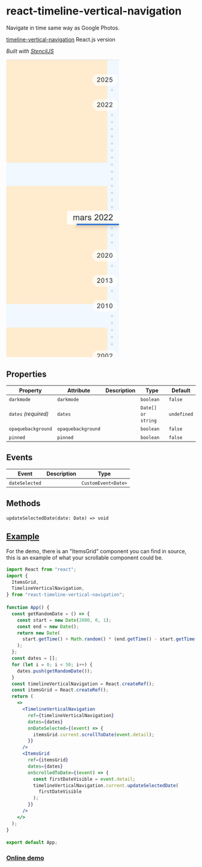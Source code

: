 # react-timeline-vertical-navigation

Navigate in time same way as Google Photos.

[timeline-vertical-navigation](https://github.com/relyfe/timeline-vertical-navigation) React.js version

_Built with [StencilJS](https://stenciljs.com/)_

[<img src="screenshot.png" width="300" alt=""/>](https://timeline-vertical-navigation.herokuapp.com/)

## Properties

| Property             | Attribute          | Description | Type               | Default     |
| -------------------- | ------------------ | ----------- | ------------------ | ----------- |
| `darkmode`           | `darkmode`         |             | `boolean`          | `false`     |
| `dates` _(required)_ | `dates`            |             | `Date[] or string` | `undefined` |
| `opaquebackground`   | `opaquebackground` |             | `boolean`          | `false`     |
| `pinned`             | `pinned`           |             | `boolean`          | `false`     |

## Events

| Event          | Description | Type                |
| -------------- | ----------- | ------------------- |
| `dateSelected` |             | `CustomEvent<Date>` |

## Methods

`updateSelectedDate(date: Date) => void`

## [Example](https://github.com/alumbo/react-timeline-vertical-navigation-example)

For the demo, there is an "ItemsGrid" component you can find in source, this is an example of what your scrollable component could be.

```jsx
import React from "react";
import {
  ItemsGrid,
  TimelineVerticalNavigation,
} from "react-timeline-vertical-navigation";

function App() {
  const getRandomDate = () => {
    const start = new Date(2000, 0, 1);
    const end = new Date();
    return new Date(
      start.getTime() + Math.random() * (end.getTime() - start.getTime())
    );
  };
  const dates = [];
  for (let i = 0; i < 50; i++) {
    dates.push(getRandomDate());
  }
  const timelineVerticalNavigation = React.createRef();
  const itemsGrid = React.createRef();
  return (
    <>
      <TimelineVerticalNavigation
        ref={timelineVerticalNavigation}
        dates={dates}
        onDateSelected={(event) => {
          itemsGrid.current.scrollToDate(event.detail);
        }}
      />
      <ItemsGrid
        ref={itemsGrid}
        dates={dates}
        onScrolledToDate={(event) => {
          const firstDateVisible = event.detail;
          timelineVerticalNavigation.current.updateSelectedDate(
            firstDateVisible
          );
        }}
      />
    </>
  );
}

export default App;
```

### [Online demo](https://timeline-vertical-navigation.herokuapp.com/)
